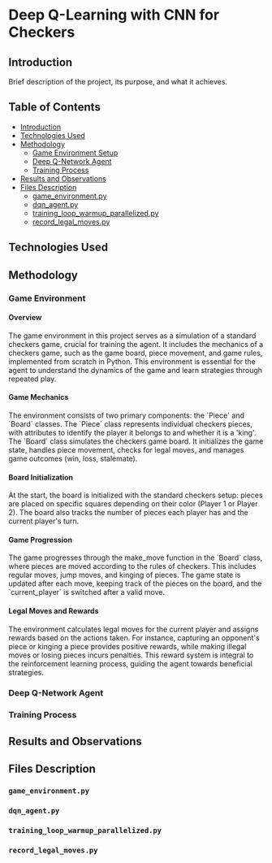 # Deep Q-Learning with CNN for Checkers

## Introduction
Brief description of the project, its purpose, and what it achieves.

## Table of Contents
- [Introduction](#introduction)
- [Technologies Used](#technologies-used)
- [Methodology](#methodology)
  - [Game Environment Setup](#game-environment)
  - [Deep Q-Network Agent](#deep-q-network-agent)
  - [Training Process](#training-process)
- [Results and Observations](#results-and-observations)
- [Files Description](#files-description)
  - [game_environment.py](#game_environmentpy)
  - [dqn_agent.py](#dqn_agentpy)
  - [training_loop_warmup_parallelized.py](#training_loop_warmup_parallelizedpy)
  - [record_legal_moves.py](#record_legal_movespy)

## Technologies Used

## Methodology
### Game Environment

#### Overview
<p> The game environment in this project serves as a simulation of a standard checkers game, crucial for training the agent. It includes the mechanics of a checkers game, such as the game board, piece movement, and game rules, implemented from scratch in Python. This environment is essential for the agent to understand the dynamics of the game and learn strategies through repeated play.</p>

#### Game Mechanics 
<p> The environment consists of two primary components: the `Piece` and `Board` classes. The `Piece` class represents individual checkers pieces, with attributes to identify the player it belongs to and whether it is a 'king'. The `Board` class simulates the checkers game board. It initializes the game state, handles piece movement, checks for legal moves, and manages game outcomes (win, loss, stalemate). </p>

#### Board Initialization
<p> At the start, the board is initialized with the standard checkers setup: pieces are placed on specific squares depending on their color (Player 1 or Player 2). The board also tracks the number of pieces each player has and the current player's turn. </p>

#### Game Progression
<p> The game progresses through the make_move function in the `Board` class, where pieces are moved according to the rules of checkers. This includes regular moves, jump moves, and kinging of pieces. The game state is updated after each move, keeping track of the pieces on the board, and the `current_player` is switched after a valid move. </p>

#### Legal Moves and Rewards
<p> The environment calculates legal moves for the current player and assigns rewards based on the actions taken. For instance, capturing an opponent's piece or kinging a piece provides positive rewards, while making illegal moves or losing pieces incurs penalties. This reward system is integral to the reinforcement learning process, guiding the agent towards beneficial strategies. </p>

### Deep Q-Network Agent

### Training Process

## Results and Observations


## Files Description
### `game_environment.py`

### `dqn_agent.py`

### `training_loop_warmup_parallelized.py`

### `record_legal_moves.py`



